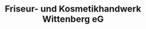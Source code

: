 ---
title: "Friseur- und Kosmetikhandwerk Wittenberg eG"
url: /wittenberg/friseur-und-kosmetikhandwerk-wittenberg-eg/
shop: Friseur
---